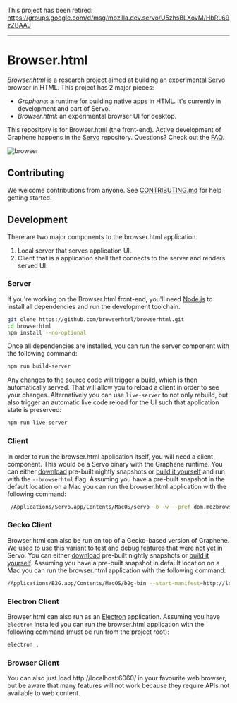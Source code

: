 This project has been retired: https://groups.google.com/d/msg/mozilla.dev.servo/U5zhsBLXovM/HbRL69zZBAAJ

___

# Browser.html

*Browser.html* is a research project aimed at building an experimental [Servo][] browser in HTML. This project has 2 major pieces:

- _Graphene_: a runtime for building native apps in HTML. It's currently in development and part of Servo.
- _Browser.html_: an experimental browser UI for desktop.

This repository is for Browser.html (the front-end). Active development of Graphene happens in the [Servo][] repository. Questions? Check out the [FAQ](https://github.com/browserhtml/browserhtml/wiki/FAQ).

![browser](./browser.gif)

## Contributing

We welcome contributions from anyone. See [CONTRIBUTING.md](https://github.com/browserhtml/browserhtml/blob/master/CONTRIBUTING.md) for help getting started.


## Development

There are two major components to the browser.html application.

1. Local server that serves application UI.
2. Client that is a application shell that connects to the server and renders served UI.


### Server

If you're working on the Browser.html front-end, you'll need [Node.js][] to install all dependencies and run the development toolchain.

``` sh
git clone https://github.com/browserhtml/browserhtml.git
cd browserhtml
npm install --no-optional
```

Once all dependencies are installed, you can run the server component with the following command:

``` sh
npm run build-server
```

Any changes to the source code will trigger a build, which is then automatically served. That will allow you to reload a client in order to see your changes. Alternatively you can use `live-server` to not only rebuild, but also trigger an automatic live code reload for the UI such that application state is preserved:

```sh
npm run live-server
```

### Client

In order to run the browser.html application itself, you will need a client component. This would be a Servo binary with the Graphene runtime. You can either [download][download servo] pre-built nightly snapshots or [build it yourself][build servo] and run with the `--browserhtml` flag. Assuming you have a pre-built snapshot in the default location on a Mac you can run the browser.html application with the following command:


``` sh
 /Applications/Servo.app/Contents/MacOS/servo -b -w --pref dom.mozbrowser.enabled --pref dom.forcetouch.enabled --pref shell.builtin-key-shortcuts.enabled=false http://localhost:6060
```

### Gecko Client

Browser.html can also be run on top of a Gecko-based version of Graphene. We used to use this variant to test and debug features that were not yet in Servo. You can either [download][download gecko] pre-built nightly snapshots or [build it yourself][build gecko]. Assuming you have a pre-built snapshot in default location on a Mac you can run the browser.html application with the following command:

```sh
/Applications/B2G.app/Contents/MacOS/b2g-bin --start-manifest=http://localhost:6060/manifest.webapp --profile ./.profile
```

### Electron Client

Browser.html can also run as an [Electron][] application. Assuming you have `electron` installed you can run the browser.html application with the following command (must be run from the project root):

```sh
electron .
```

### Browser Client

You can also just load http://localhost:6060/ in your favourite web browser, but be aware that many features will not work because they require APIs not available to web content.


[build gecko]:https://github.com/browserhtml/browserhtml/wiki/Building-Graphene-%28Gecko-flavor%29
[build servo]:https://github.com/servo/servo/blob/master/docs/HACKING_QUICKSTART.md
[download gecko]:https://ftp.mozilla.org/pub/b2g/nightly/latest-mozilla-central/
[download servo]:https://download.servo.org/
[Electron]:https://electron.atom.io/
[Node.js]:https://nodejs.org/
[npm]:https://www.npmjs.com/
[Servo]:https://github.com/servo/servo
